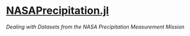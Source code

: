 # [NASAPrecipitation.jl](https://github.com/natgeo-wong/NASAPrecipitation.jl)
*Dealing with Datasets from the NASA Precipitation Measurement Mission*
